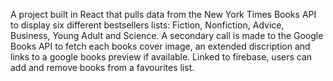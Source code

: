A project built in React that pulls data from the New York Times Books API to display six different bestsellers lists: Fiction, Nonfiction, Advice, Business, Young Adult and Science. A secondary call is made to the Google Books API to fetch each books cover image, an extended discription and links to a google books preview if available. Linked to firebase, users can add and remove books from a favourites list. 
